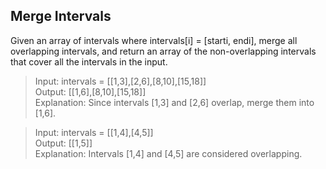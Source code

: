 ## Merge Intervals


Given an array of intervals where intervals[i] = [starti, endi], 
merge all overlapping intervals, and return an array of the non-overlapping intervals that cover all the intervals in the input.

> Input: intervals = [[1,3],[2,6],[8,10],[15,18]] <br>
> Output: [[1,6],[8,10],[15,18]] <br>
> Explanation: Since intervals [1,3] and [2,6] overlap, merge them into [1,6].<br>


> Input: intervals = [[1,4],[4,5]] <br>
> Output: [[1,5]] <br>
> Explanation: Intervals [1,4] and [4,5] are considered overlapping. <br>



  
 
